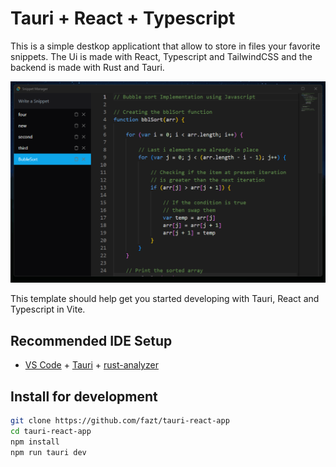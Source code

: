 # Tauri + React + Typescript

This is a simple destkop applicationt that allow to store in files your favorite snippets. The Ui is made with React, Typescript and TailwindCSS and the backend is made with Rust and Tauri.

![](./docs/tauri-snippet-app-fazt.png)

This template should help get you started developing with Tauri, React and Typescript in Vite.

## Recommended IDE Setup

- [VS Code](https://code.visualstudio.com/) + [Tauri](https://marketplace.visualstudio.com/items?itemName=tauri-apps.tauri-vscode) + [rust-analyzer](https://marketplace.visualstudio.com/items?itemName=rust-lang.rust-analyzer)

## Install for development

```bash
git clone https://github.com/fazt/tauri-react-app
cd tauri-react-app
npm install
npm run tauri dev
```